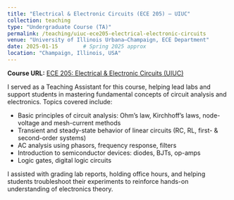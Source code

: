 ```yaml
---
title: "Electrical & Electronic Circuits (ECE 205) — UIUC"
collection: teaching
type: "Undergraduate Course (TA)"
permalink: /teaching/uiuc-ece205-electrical-electronic-circuits
venue: "University of Illinois Urbana–Champaign, ECE Department"
date: 2025-01-15        # Spring 2025 approx
location: "Champaign, Illinois, USA"
---
```


**Course URL:** [ECE 205: Electrical & Electronic Circuits (UIUC)](https://ece.illinois.edu/academics/courses/ece205)

I served as a Teaching Assistant for this course, helping lead labs and support students in mastering fundamental concepts of circuit analysis and electronics. Topics covered include:

- Basic principles of circuit analysis: Ohm’s law, Kirchhoff’s laws, node-voltage and mesh-current methods  
- Transient and steady-state behavior of linear circuits (RC, RL, first- & second-order systems)  
- AC analysis using phasors, frequency response, filters  
- Introduction to semiconductor devices: diodes, BJTs, op-amps  
- Logic gates, digital logic circuits  

I assisted with grading lab reports, holding office hours, and helping students troubleshoot their experiments to reinforce hands-on understanding of electronics theory.
